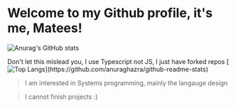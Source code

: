 # Welcome to my Github profile, it's me, Matees!

![Anurag's GitHub stats](https://github-readme-stats.vercel.app/api?username=maytees&show_icons=true&theme=radical)

Don't let this mislead you, I use Typescript not JS, I just have forked repos
[![Top Langs](https://github-readme-stats.vercel.app/api/top-langs/?username=maytees&layout=compact&theme="radical")](https://github.com/anuraghazra/github-readme-stats)

> I am interested in Systems programming, mainly the langauge design

> I cannot finish projects :)
